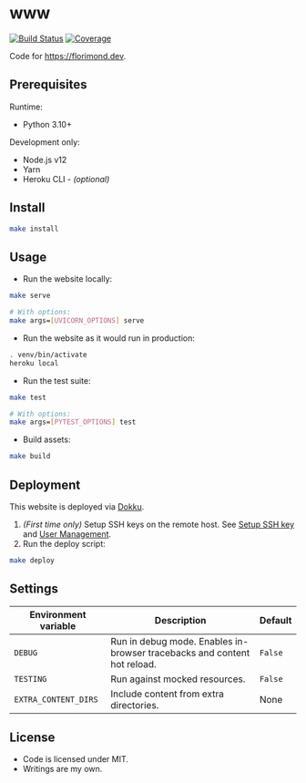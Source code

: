 # www

[![Build Status](https://dev.azure.com/florimondmanca/public/_apis/build/status/florimondmanca.www?branchName=master)](https://dev.azure.com/florimondmanca/public/_build/latest?definitionId=1&branchName=master)
[![Coverage](https://codecov.io/gh/florimondmanca/www/branch/master/graph/badge.svg?token=IT5DBiSTHK)](https://codecov.io/gh/florimondmanca/www)

Code for https://florimond.dev.

## Prerequisites

Runtime:

- Python 3.10+

Development only:

- Node.js v12
- Yarn
- Heroku CLI - _(optional)_

## Install

```bash
make install
```

## Usage

- Run the website locally:

```bash
make serve

# With options:
make args=[UVICORN_OPTIONS] serve
```

- Run the website as it would run in production:

```bash
. venv/bin/activate
heroku local
```

- Run the test suite:

```bash
make test

# With options:
make args=[PYTEST_OPTIONS] test
```

- Build assets:

```bash
make build
```

## Deployment

This website is deployed via [Dokku](http://dokku.viewdocs.io/dokku/).

1. _(First time only)_ Setup SSH keys on the remote host. See [Setup SSH key](http://dokku.viewdocs.io/dokku/getting-started/installation/#2-setup-ssh-key-and-virtualhost-settings) and [User Management](http://dokku.viewdocs.io/dokku/deployment/user-management/#adding-ssh-keys).
2. Run the deploy script:

```bash
make deploy
```

## Settings

| Environment variable | Description                                                              | Default |
| -------------------- | ------------------------------------------------------------------------ | ------- |
| `DEBUG`              | Run in debug mode. Enables in-browser tracebacks and content hot reload. | `False` |
| `TESTING`            | Run against mocked resources.                                            | `False` |
| `EXTRA_CONTENT_DIRS` | Include content from extra directories.                                  | None    |

## License

- Code is licensed under MIT.
- Writings are my own.

